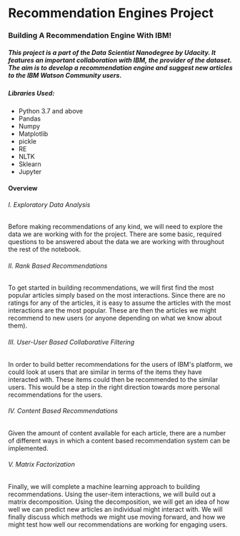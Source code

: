 # Recommendation Engines Project

### Building A Recommendation Engine With IBM!

##### This project is a part of the Data Scientist Nanodegree by Udacity. It features an important collaboration with IBM, the provider of the dataset. The aim is to develop a recommendation engine and suggest new articles to the IBM Watson Community users.

##### Libraries Used:

* Python 3.7 and above
* Pandas
* Numpy
* Matplotlib
* pickle
* RE
* NLTK
* Sklearn
* Jupyter

#### Overview
###### I. Exploratory Data Analysis
Before making recommendations of any kind, we will need to explore the data we are working with for the project. There are some basic, required questions to be answered about the data we are working with throughout the rest of the notebook.

###### II. Rank Based Recommendations
To get started in building recommendations, we will first find the most popular articles simply based on the most interactions. Since there are no ratings for any of the articles, it is easy to assume the articles with the most interactions are the most popular. These are then the articles we might recommend to new users (or anyone depending on what we know about them).

###### III. User-User Based Collaborative Filtering
In order to build better recommendations for the users of IBM's platform, we could look at users that are similar in terms of the items they have interacted with. These items could then be recommended to the similar users. This would be a step in the right direction towards more personal recommendations for the users.

###### IV. Content Based Recommendations
Given the amount of content available for each article, there are a number of different ways in which a content based recommendation system can be implemented. 

###### V. Matrix Factorization
Finally, we will complete a machine learning approach to building recommendations. Using the user-item interactions, we will build out a matrix decomposition. Using the decomposition, we will get an idea of how well we can predict new articles an individual might interact with. We will finally discuss which methods we might use moving forward, and how we might test how well our recommendations are working for engaging users.
